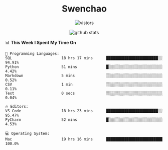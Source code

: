 <h1 align="center">Swenchao</h3>

<p align="center">
  <img src="https://visitor-badge.glitch.me/badge?page_id=Swenchao" alt="vistors" />
</p>

<p align="center">
  <img src="https://github-readme-stats.vercel.app/api?username=Swenchao&count_private=true&show_icons=true&theme=vue-dark&hide_title=true" alt="github stats" />
</p>

<!--START_SECTION:waka-->
📊 **This Week I Spent My Time On** 

```text
💬 Programming Languages: 
SQL                      18 hrs 17 mins      ███████████████████████░░   94.91% 
Python                   51 mins             █░░░░░░░░░░░░░░░░░░░░░░░░   4.42% 
Markdown                 5 mins              ░░░░░░░░░░░░░░░░░░░░░░░░░   0.52% 
CSV                      1 min               ░░░░░░░░░░░░░░░░░░░░░░░░░   0.11% 
Text                     0 secs              ░░░░░░░░░░░░░░░░░░░░░░░░░   0.04%

🔥 Editors: 
VS Code                  18 hrs 23 mins      ███████████████████████░░   95.47% 
PyCharm                  52 mins             █░░░░░░░░░░░░░░░░░░░░░░░░   4.53%

💻 Operating System: 
Mac                      19 hrs 16 mins      █████████████████████████   100.0%

```


<!--END_SECTION:waka-->
